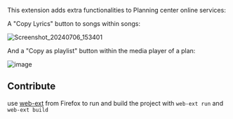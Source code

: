 This extension adds extra functionalities to Planning center online services:

A "Copy Lyrics" button to songs within songs:

![Screenshot_20240706_153401](https://github.com/Christengemeente-Tholen/PCO-extension/assets/22680656/52339a52-590a-4fc8-b4e1-79010d691719)

And a "Copy as playlist" button within the media player of a plan:

![image](https://github.com/user-attachments/assets/8159a5e4-8d5d-4912-b4d6-d1dee1492288)


## Contribute
use [web-ext](https://extensionworkshop.com/documentation/develop/getting-started-with-web-ext/) from Firefox to run and build the project with `web-ext run` and `web-ext build`

